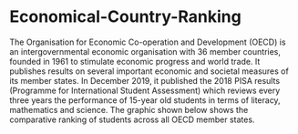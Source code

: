 # Economical-Country-Ranking
The Organisation for Economic Co-operation and Development (OECD) is an intergovernmental economic organisation with 36 member countries, founded in 1961 to stimulate economic progress and world trade. It publishes results on several important economic and societal measures of its member states. In December 2019, it published the 2018 PISA results (Programme for International Student Assessment) which reviews every three years the performance of 15-year old students in terms of literacy, mathematics and science. 
The graphic shown below shows the comparative ranking of students across all OECD member states.


